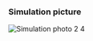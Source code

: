 ### Simulation picture <br>
![Simulation photo 2 4](https://github.com/JaeHWg/HW2_Nibbleadd_4/assets/94187124/43e25292-c763-477c-9289-2f68f5b71ff6)

